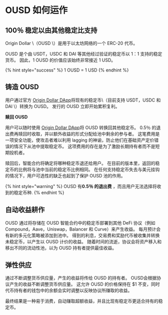 # OUSD 如何运作

## 100％ 稳定以由其他稳定比支持

Origin Dollar \（OUSD \）是用于以太坊网络的一个 ERC-20 代币。

OUSD 是个由 USDT，USDC 和 DAI 等其他经过验证的稳定币以 1：1 支持的稳定货币。 因此，1 OUSD 的价值应该始终非常接近 1 USD。

{% hint style="success" %}
1 OUSD = 1 USD
{% endhint %}

## 铸造 OUSD

用户通过官方 [Origin Dollar DApp](https://github.com/oplabs/origin-dollar-docs/tree/fdaf99fed08d851f7f6d2e329dc23faa76e0d39c/www.ousd.com)将现有的稳定币\（目前支持 USDT，USDC 和DAI \）转换为 OUSD。 发行的 OUSD 立即开始累积复利。

**赎回 OUSD**

用户可以随时使用 [Origin Dollar DApp](https://github.com/oplabs/origin-dollar-docs/tree/fdaf99fed08d851f7f6d2e329dc23faa76e0d39c/www.ousd.com)将 OUSD 转换回其他稳定币。 0.5％ 的退出费再赎回时收取，并以额外收益的形式分配给池中剩余的参与者。 这笔费用是一项安全功能，使攻击者难以利用 lagging 的神谕，防止他们在基础资产定价错误的情况下从池中提取稳定币。 这项费用的存在是为了激励长期持有者而不是短期投机者。

赎回后，智能合约将确定将哪种稳定币退还给用户。 在目前的版本里，返回的稳定币的比例将与池中当前的稳定币比例相同。 在任何支持稳定币失去与美元挂钩的情况下，用户可选性的缺乏也起到了保护 OUSD 池的作用。

{% hint style="warning" %}
OUSD 有**0.5％ 的退出费** ，而且用户无法选择将收到的稳定币种.
{% endhint %}

## 自**动收益耕作**

OUSD 通过将存储在 OUSD 智能合约中的稳定币部署到其他 DeFi 协议（例如 Compound，Aave，Uniswap，Balancer 和 Curve）来产生收益。 每月预计会有新的多元化策略被添加到池中。 得到的利息，交易费和奖励代币被收集并转换未稳定币，以产生以 OUSD 计价的收益。 随着时间的流逝，协议会将资产移入和移出不同的流动性池，以为 OUSD 持有者提供最佳收益。

## **弹性供应**

通过不断调整货币供应量，产生的收益将传给 OUSD 的持有者。 OUSD会根据协议产生的收益不断调整货币供应量。 这允许 OUSD 的价格保持在 $1 不变，同时代币持有者的钱包中的余额会实时调整以反映协议所赚取的收益。

最终结果是一种易于消费，自动赚取超额收益，并且比现有稳定币更适合持有的稳定币。

